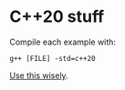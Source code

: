 # C++20 stuff
Compile each example with:
```
g++ [FILE] -std=c++20
```
[Use this wisely](https://en.cppreference.com/w/cpp/compiler_support).
